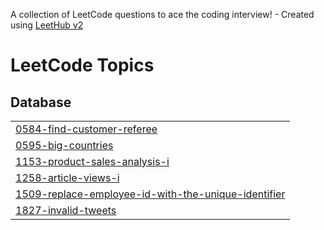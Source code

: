 A collection of LeetCode questions to ace the coding interview! - Created using [LeetHub v2](https://github.com/arunbhardwaj/LeetHub-2.0)
<!---LeetCode Topics Start-->
# LeetCode Topics
## Database
|  |
| ------- |
| [0584-find-customer-referee](https://github.com/chrisaaryan/SQL/tree/master/0584-find-customer-referee) |
| [0595-big-countries](https://github.com/chrisaaryan/SQL/tree/master/0595-big-countries) |
| [1153-product-sales-analysis-i](https://github.com/chrisaaryan/SQL/tree/master/1153-product-sales-analysis-i) |
| [1258-article-views-i](https://github.com/chrisaaryan/SQL/tree/master/1258-article-views-i) |
| [1509-replace-employee-id-with-the-unique-identifier](https://github.com/chrisaaryan/SQL/tree/master/1509-replace-employee-id-with-the-unique-identifier) |
| [1827-invalid-tweets](https://github.com/chrisaaryan/SQL/tree/master/1827-invalid-tweets) |
<!---LeetCode Topics End-->